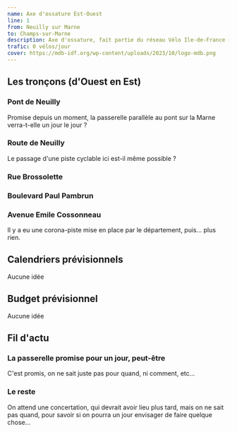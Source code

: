 ```yaml
---
name: Axe d'ossature Est-Ouest
line: 1
from: Neuilly sur Marne
to: Champs-sur-Marne
description: Axe d'ossature, fait partie du réseau Vélo Ile-de-France (VIF)
trafic: 0 vélos/jour
cover: https://mdb-idf.org/wp-content/uploads/2023/10/logo-mdb.png
---
```


## Les tronçons (d'Ouest en Est)

### Pont de Neuilly

Promise depuis un moment, la passerelle parallèle au pont sur la Marne verra-t-elle un jour le jour ?

### Route de Neuilly

Le passage d'une piste cyclable ici est-il même possible ?

### Rue Brossolette

### Boulevard Paul Pambrun

### Avenue Emile Cossonneau

Il y a eu une corona-piste mise en place par le département, puis... plus rien.

## Calendriers prévisionnels
Aucune idée

## Budget prévisionnel
Aucune idée

## Fil d'actu

### La passerelle promise pour un jour, peut-être

C'est promis, on ne sait juste pas pour quand, ni comment, etc...

### Le reste

On attend une concertation, qui devrait avoir lieu plus tard, mais on ne sait pas quand, pour savoir si on pourra un jour envisager de faire quelque chose...
